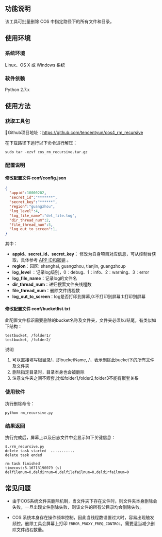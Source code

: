 ## 功能说明

该工具可批量删除 COS 中指定路径下的所有文件和目录。

## 使用环境

### 系统环境

Linux、OS X 或 Windows 系统

### 软件依赖

Python 2.7.x

## 使用方法

### 获取工具包

Github项目地址：https://github.com/tencentyun/cos4_rm_recursive

在下载路径下运行以下命令进行解压：

```
sudo tar -xzvf cos_rm_recursive.tar.gz
```

### 配置说明

#### 修改配置文件 conf/config.json

```json
{
  "appid":10000202,
  "secret_id":"*******",
  "secret_key":"******",
  "region":"guangzhou",
  "log_level":4,
  "log_file_name":"del_file.log",
  "dir_thread_num":2,
  "file_thread_num":5, 
  "log_out_to_screen":1,
}
```

其中：
- **appid、secret_id、secret_key**： 修改为自身项目对应信息，可从控制台获取，具体参考 [APP ID和密钥](http://www.qcloud.com/doc/product/227/%E6%9D%83%E9%99%90%E6%8E%A7%E5%88%B6#app-id-.E5.92.8C.E5.AF.86.E9.92.A5) 。
- **region**：园区: shanghai, guangzhou, tianjin, guangzhoup
- **log_level** ：记录log级别，0：debug、1：info、2：warning、3：error
- **log_file_name**：记录log的文件名
- **dir_thread_num**：递归搜索文件夹线程数
- **file_thread_num**：删除文件线程数
- **log_out_to_screen**：log是否打印到屏幕,0:不打印到屏幕,1:打印到屏幕


#### 修改配置文件 conf/bucketlist.txt

此配置文件标识需要删除的bucket名称及文件夹，文件夹必须以/结尾，有类似如下结构：

```
testbucket, /folder1/
testbucket, /folder2/
```

说明

1. 可以直接填写根目录/，即bucketName, /，表示删除此bucket下的所有文件及文件夹
2. 删除指定目录时，目录本身也会被删除
3. 注意文件夹之间不嵌套,比如folder1,folder2,folder3不能有嵌套关系

### 使用软件

执行删除命令：

``` 
python rm_recursive.py
```

### 结果返回

执行完成后，屏幕上以及日志文件中会显示如下关键信息：

``` 
$./rm_recursive.py   
delete task started  ...........
delete task ended

rm task finished
timecost:5.16713190079 (s)
delfilenum=0,deldirnum=0,delfilefailnum=0,deldirfailnum=0
```

## 常见问题

- 由于COS系统文件夹删除机制，当文件夹下存在文件时，则文件夹本身删除会失败，一旦出现文件删除失败，则该文件的所有父目录均会删除失败。


- COS 系统本身存在操作频率控制，因此当线程数设置过大时，容易出现触发频控，删除工具会屏幕上打印 `ERROR_PROXY_FREQ_CONTROL`，需要适当减少删除文件线程数量。